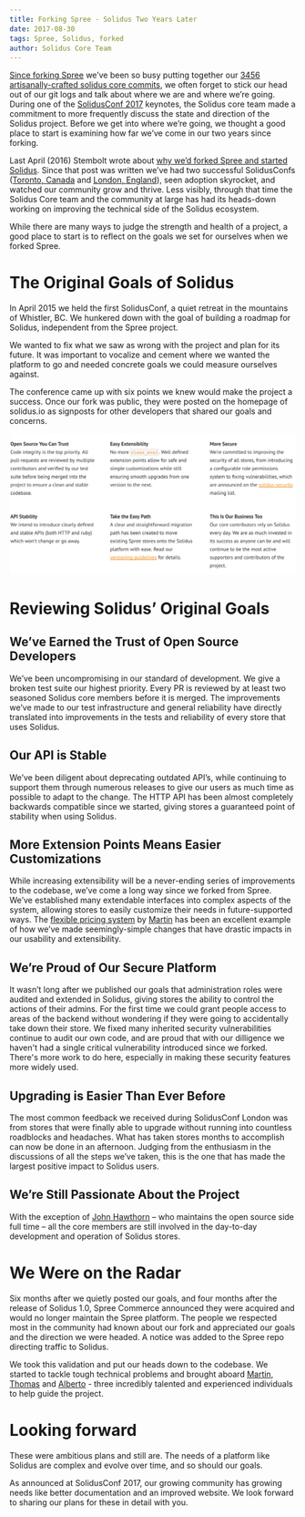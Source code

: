 ```yaml
---
title: Forking Spree - Solidus Two Years Later
date: 2017-08-30
tags: Spree, Solidus, forked
author: Solidus Core Team
---
```


[Since forking Spree](https://solidus.io/blog/2015/10/28/future-of-spree.html) we’ve been so busy putting together our [3456 artisanally-crafted solidus core commits](https://github.com/solidusio/solidus), we often forget to stick our head out of our git logs and talk about where we are and where we’re going. During one of the [SolidusConf 2017](https://youtu.be/TSbUnRPbeK0?list=PLQNruX2oZ7ZFQrXZ2WmRtCB5Bi5wjCIeB) keynotes, the Solidus core team made a commitment to more frequently discuss the state and direction of the Solidus project. Before we get into where we’re going, we thought a good place to start is examining how far we’ve come in our two years since forking.

Last April (2016) Stembolt wrote about [why we’d forked Spree and started Solidus](https://stembolt.com/blog/why-we-forked-spree-and-started-solidus/). Since that post was written we’ve had two successful SolidusConfs ([Toronto, Canada](http://conf2016.solidus.io/) and [London, England](http://conf2017.solidus.io/)), seen adoption skyrocket, and watched our community grow and thrive. Less visibly, through that time the Solidus Core team and the community at large has had its heads-down working on improving the technical side of the Solidus ecosystem.

While there are many ways to judge the strength and health of a project, a good place to start is to reflect on the goals we set for ourselves when we forked Spree.

# The Original Goals of Solidus

In April 2015 we held the first SolidusConf, a quiet retreat in the mountains of Whistler, BC. We hunkered down with the goal of building a roadmap for Solidus, independent from the Spree project.

We wanted to fix what we saw as wrong with the project and plan for its future. It was important to vocalize and cement where we wanted the platform to go and needed concrete goals we could measure ourselves against.

The conference came up with six points we knew would make the project a success. Once our fork was public, they were posted on the homepage of solidus.io as signposts for other developers that shared our goals and concerns.

![The original Solidus goals](2017-08-30-forking-spree-solidus-two-years-later/original-solidus-goals.png "The original Solidus goals")

# Reviewing Solidus’ Original Goals

## We’ve Earned the Trust of Open Source Developers
We’ve been uncompromising in our standard of development. We give a broken test suite our highest priority. Every PR is reviewed by at least two seasoned Solidus core members before it is merged. The improvements we’ve made to our test infrastructure and general reliability have directly translated into improvements in the tests and reliability of every store that uses Solidus.

## Our API is Stable
We’ve been diligent about deprecating outdated API’s, while continuing to support them through numerous releases to give our users as much time as possible to adapt to the change. The HTTP API has been almost completely backwards compatible since we started, giving stores a guaranteed point of stability when using Solidus.

## More Extension Points Means Easier Customizations
While increasing extensibility will be a never-ending series of improvements to the codebase, we’ve come a long way since we forked from Spree. We’ve established many extendable interfaces into complex aspects of the system, allowing stores to easily customize their needs in future-supported ways. The [flexible pricing system](https://github.com/solidusio/solidus/commit/92048533ffbf939386cd0a593a8cb4619cf7eae3) by [Martin](https://github.com/mamhoff) has been an excellent example of how we’ve made seemingly-simple changes that have drastic impacts in our usability and extensibility.

## We’re Proud of Our Secure Platform
It wasn’t long after we published our goals that administration roles were audited and extended in Solidus, giving stores the ability to control the actions of their admins. For the first time we could grant people access to areas of the backend without wondering if they were going to accidentally take down their store. We fixed many inherited security vulnerabilities continue to audit our own code, and are proud that with our dilligence we haven't had a single critical vulnerability introduced since we forked. There's more work to do here, especially in making these security features more widely used.

## Upgrading is Easier Than Ever Before
The most common feedback we received during SolidusConf London was from stores that were finally able to upgrade without running into countless roadblocks and headaches. What has taken stores months to accomplish can now be done in an afternoon. Judging from the enthusiasm in the discussions of all the steps we’ve taken, this is the one that has made the largest positive impact to Solidus users.

## We’re Still Passionate About the Project
With the exception of [John Hawthorn](https://github.com/jhawthorn) – who maintains the open source side full time – all the core members are still involved in the day-to-day development and operation of Solidus stores.

# We Were on the Radar
Six months after we quietly posted our goals, and four months after the release of Solidus 1.0, Spree Commerce announced they were acquired and would no longer maintain the Spree platform. The people we respected most in the community had known about our fork and appreciated our goals and the direction we were headed. A notice was added to the Spree repo directing traffic to Solidus.

We took this validation and put our heads down to the codebase. We started to tackle tough technical problems and brought aboard [Martin](https://github.com/mamhoff), [Thomas](https://github.com/tvdeyen) and [Alberto](https://github.com/kennyadsl) - three incredibly talented  and experienced individuals to help guide the project.

# Looking forward
These were ambitious plans and still are. The needs of a platform like Solidus are complex and evolve over time, and so should our goals.

As announced at SolidusConf 2017, our growing community has growing needs like better documentation and an improved website. We look forward to sharing our plans for these in detail with you.
